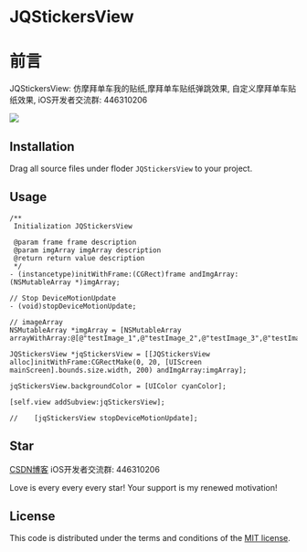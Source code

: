 # JQStickersView
前言
===
JQStickersView: 仿摩拜单车我的贴纸,摩拜单车贴纸弹跳效果, 自定义摩拜单车贴纸效果, iOS开发者交流群: 446310206

![](https://github.com/xiaohange/JQStickersView/blob/master/v1.gif?raw=true)

## Installation

 Drag all source files under floder `JQStickersView` to your project.

## Usage

```
/**
 Initialization JQStickersView

 @param frame frame description
 @param imgArray imgArray description
 @return return value description
 */
- (instancetype)initWithFrame:(CGRect)frame andImgArray:(NSMutableArray *)imgArray;

// Stop DeviceMotionUpdate
- (void)stopDeviceMotionUpdate;
```

```
// imageArray
NSMutableArray *imgArray = [NSMutableArray arrayWithArray:@[@"testImage_1",@"testImage_2",@"testImage_3",@"testImage_4",@"testImage_5",@"testImage_6",@"testImage_7",@"testImage_8",@"testImage_1",@"testImage_2",@"testImage_3",@"testImage_4"]];
    
JQStickersView *jqStickersView = [[JQStickersView alloc]initWithFrame:CGRectMake(0, 20, [UIScreen mainScreen].bounds.size.width, 200) andImgArray:imgArray];

jqStickersView.backgroundColor = [UIColor cyanColor];

[self.view addSubview:jqStickersView];
    
//    [jqStickersView stopDeviceMotionUpdate];
```

## Star

[CSDN博客](http://blog.csdn.net/qq_31810357) iOS开发者交流群: 446310206

Love is every every every star! Your support is my renewed motivation!


## License

This code is distributed under the terms and conditions of the [MIT license](LICENSE).